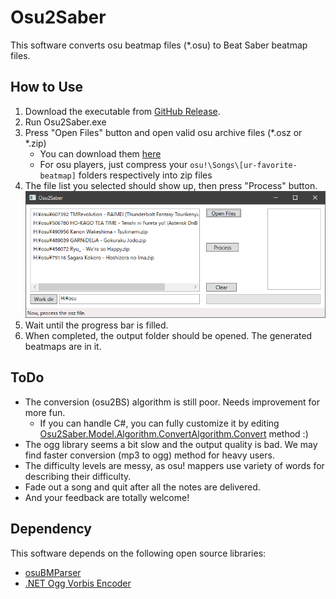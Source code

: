 # Osu2Saber
This software converts osu beatmap files (*.osu) to Beat Saber beatmap files.

## How to Use
1. Download the executable from [GitHub Release](https://github.com/tmokmss/Osu2Saber/releases).
2. Run Osu2Saber.exe
3. Press "Open Files" button and open valid osu archive files (*.osz or *.zip)
    * You can download them [here](https://osu.ppy.sh/beatmapsets)
    * For osu players, just compress your `osu!\Songs\[ur-favorite-beatmap]` folders respectively into zip files
4. The file list you selected should show up, then press "Process" button.
![list](img/List.png)
5. Wait until the progress bar is filled.
6. When completed, the output folder should be opened. The generated beatmaps are in it.

## ToDo
* The conversion (osu2BS) algorithm is still poor. Needs improvement for more fun.
    * If you can handle C#, you can fully customize it by editing [Osu2Saber.Model.Algorithm.ConvertAlgorithm.Convert](https://github.com/tmokmss/Osu2Saber/blob/master/Osu2Saber/Model/Algorithm/ConvertAlgorithm.cs) method :)
* The ogg library seems a bit slow and the output quality is bad. We may find faster conversion (mp3 to ogg) method for heavy users.
* The difficulty levels are messy, as osu! mappers use variety of words for describing their difficulty.
* Fade out a song and quit after all the notes are delivered.
* And your feedback are totally welcome!

## Dependency
This software depends on the following open source libraries:
* [osuBMParser](https://github.com/Razacx/osuBMParser)
* [.NET Ogg Vorbis Encoder](https://github.com/SteveLillis/.NET-Ogg-Vorbis-Encoder)
